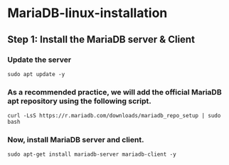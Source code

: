 # MariaDB-linux-installation

## Step 1: Install the MariaDB server & Client
### Update the server
`sudo apt update -y`

### As a recommended practice, we will add the official MariaDB apt repository using the following script.

`curl -LsS https://r.mariadb.com/downloads/mariadb_repo_setup | sudo bash`

### Now, install MariaDB server and client.

`sudo apt-get install mariadb-server mariadb-client -y`
